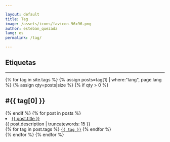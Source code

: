 ```yaml
---

layout: default
title: Tag
image: /assets/icons/favicon-96x96.png
author: esteban_quezada
lang: es
permalink: /tag/

---
```


## Etiquetas
---

{% for tag in site.tags %}
  {% assign posts=tag[1] | where:"lang", page.lang %}
  {% assign qty=posts|size %}
  {% if qty > 0 %}
  <h2 id="{{ tag[0] | slugify }}">#{{ tag[0] }}</h2>
  {% endif %}
  {% for post in posts %}
  <div>
    <li>
      <a href="{{ post.url }}">{{ post.title }}</a>
      <br>
      {{ post.description | truncatewords: 15 }}
    </li>
    {% for tag in post.tags %}
			<a class="tag" href="/tag/#{{ tag | slugify }}"><code>{{ tag }}</code></a>
		{% endfor %}
  </div>
  {% endfor %}
{% endfor %}